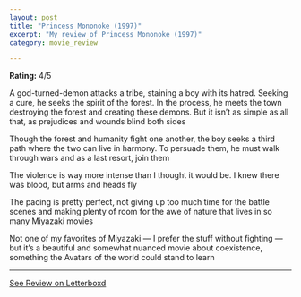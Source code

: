 ```yaml
---
layout: post
title: "Princess Mononoke (1997)"
excerpt: "My review of Princess Mononoke (1997)"
category: movie_review

---
```


**Rating:** 4/5

A god-turned-demon attacks a tribe, staining a boy with its hatred. Seeking a cure, he seeks the spirit of the forest. In the process, he meets the town destroying the forest and creating these demons. But it isn’t as simple as all that, as prejudices and wounds blind both sides

Though the forest and humanity fight one another, the boy seeks a third path where the two can live in harmony. To persuade them, he must walk through wars and as a last resort, join them

The violence is way more intense than I thought it would be. I knew there was blood, but arms and heads fly

The pacing is pretty perfect, not giving up too much time for the battle scenes and making plenty of room for the awe of nature that lives in so many Miyazaki movies

Not one of my favorites of Miyazaki — I prefer the stuff without fighting — but it’s a beautiful and somewhat nuanced movie about coexistence, something the Avatars of the world could stand to learn

<hr>

[See Review on Letterboxd](https://boxd.it/4ai2zP)
